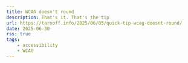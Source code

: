```yaml
---
title: WCAG doesn't round
description: That's it. That's the tip
url: https://tarnoff.info/2025/06/05/quick-tip-wcag-doesnt-round/
date: 2025-06-30
rss: true
tags:
    - accessibility
    - WCAG
---
```

